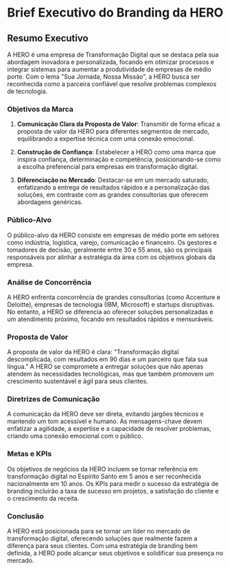 # Brief Executivo do Branding da HERO

## Resumo Executivo

A HERO é uma empresa de Transformação Digital que se destaca pela sua abordagem inovadora e personalizada, focando em otimizar processos e integrar sistemas para aumentar a produtividade de empresas de médio porte. Com o lema "Sua Jornada, Nossa Missão", a HERO busca ser reconhecida como a parceira confiável que resolve problemas complexos de tecnologia.

### Objetivos da Marca

1. **Comunicação Clara da Proposta de Valor**: Transmitir de forma eficaz a proposta de valor da HERO para diferentes segmentos de mercado, equilibrando a expertise técnica com uma conexão emocional.
   
2. **Construção de Confiança**: Estabelecer a HERO como uma marca que inspira confiança, determinação e competência, posicionando-se como a escolha preferencial para empresas em transformação digital.

3. **Diferenciação no Mercado**: Destacar-se em um mercado saturado, enfatizando a entrega de resultados rápidos e a personalização das soluções, em contraste com as grandes consultorias que oferecem abordagens genéricas.

### Público-Alvo

O público-alvo da HERO consiste em empresas de médio porte em setores como indústria, logística, varejo, comunicação e financeiro. Os gestores e tomadores de decisão, geralmente entre 30 e 55 anos, são os principais responsáveis por alinhar a estratégia da área com os objetivos globais da empresa.

### Análise de Concorrência

A HERO enfrenta concorrência de grandes consultorias (como Accenture e Deloitte), empresas de tecnologia (IBM, Microsoft) e startups disruptivas. No entanto, a HERO se diferencia ao oferecer soluções personalizadas e um atendimento próximo, focando em resultados rápidos e mensuráveis.

### Proposta de Valor

A proposta de valor da HERO é clara: "Transformação digital descomplicada, com resultados em 90 dias e um parceiro que fala sua língua." A HERO se compromete a entregar soluções que não apenas atendem às necessidades tecnológicas, mas que também promovem um crescimento sustentável e ágil para seus clientes.

### Diretrizes de Comunicação

A comunicação da HERO deve ser direta, evitando jargões técnicos e mantendo um tom acessível e humano. As mensagens-chave devem enfatizar a agilidade, a expertise e a capacidade de resolver problemas, criando uma conexão emocional com o público.

### Metas e KPIs

Os objetivos de negócios da HERO incluem se tornar referência em transformação digital no Espírito Santo em 5 anos e ser reconhecida nacionalmente em 10 anos. Os KPIs para medir o sucesso da estratégia de branding incluirão a taxa de sucesso em projetos, a satisfação do cliente e o crescimento da receita.

### Conclusão

A HERO está posicionada para se tornar um líder no mercado de transformação digital, oferecendo soluções que realmente fazem a diferença para seus clientes. Com uma estratégia de branding bem definida, a HERO pode alcançar seus objetivos e solidificar sua presença no mercado.